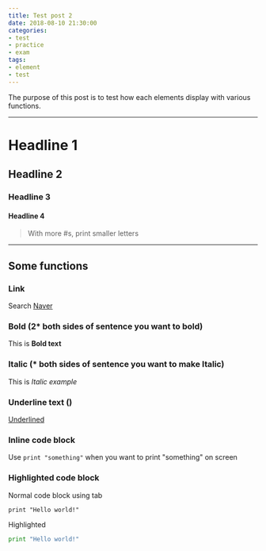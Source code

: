 ```yaml
---
title: Test post 2
date: 2018-08-10 21:30:00
categories:
- test
- practice
- exam
tags:
- element
- test
---
```


The purpose of this post is to test how each elements display with various functions.

---

# Headline 1
## Headline 2
### Headline 3
#### Headline 4

> With more #s, print smaller letters

---

## Some functions

### Link

Search [Naver](www.naver.com/)

### Bold (2* both sides of sentence you want to bold)

This is **Bold text**

### Italic (* both sides of sentence you want to make Italic)

This is *Italic example*

### Underline text (<u></u>)

<u>Underlined</u>

### Inline code block

Use `print "something"`  when you want to print "something" on screen

### Highlighted code block 

Normal code block using tab

	print "Hello world!"

Highlighted

```python
print "Hello world!"
```
